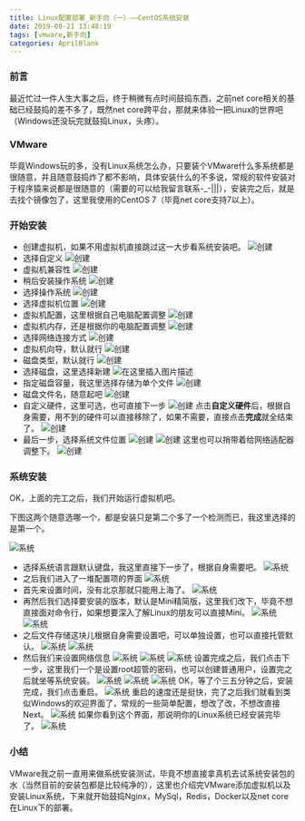 ```yaml
---
title: Linux配置部署_新手向（一）——CentOS系统安装
date: 2019-08-21 13:48:19
tags: [vmware,新手向]
categories: AprilBlank
---
```


### 前言
最近忙过一件人生大事之后，终于稍微有点时间鼓捣东西，之前net core相关的基础已经鼓捣的差不多了，既然net core跨平台，那就来体验一把Linux的世界吧（Windows还没玩完就鼓捣Linux，头疼）。

### VMware
毕竟Windows玩的多，没有Linux系统怎么办，只要装个VMware什么多系统都是很随意，并且随意鼓捣炸了都不影响，具体安装什么的不多说，常规的软件安装对于程序猿来说都是很随意的（需要的可以给我留言联系-_-|||），安装完之后，就是去找个镜像包了，这里我使用的CentOS 7（毕竟net core支持7以上）。

### 开始安装

- 创建虚拟机，如果不用虚拟机直接跳过这一大步看系统安装吧。
![创建](vmware-use-centos/1.png)
- 选择自定义
![创建](vmware-use-centos/2.png)
- 虚拟机兼容性
![创建](vmware-use-centos/3.png)
- 稍后安装操作系统
![创建](vmware-use-centos/4.png)
- 选择操作系统
![创建](vmware-use-centos/5.png)
- 选择虚拟机位置
![创建](vmware-use-centos/6.png)
- 虚拟机配置，这里根据自己电脑配置调整
![创建](vmware-use-centos/7.png)
- 虚拟机内存，还是根据你的电脑配置调整
![创建](vmware-use-centos/8.png)
- 选择网络连接方式
![创建](vmware-use-centos/9.png)
- 虚拟机向导，默认就行
![创建](vmware-use-centos/10.png)
- 磁盘类型，默认就行
![创建](vmware-use-centos/11.png)
- 选择磁盘，这里选择新建
![在这里插入图片描述](vmware-use-centos/12.png)
- 指定磁盘容量，我这里选择存储为单个文件
![创建](vmware-use-centos/13.png)
- 磁盘文件名，随意起吧
![创建](vmware-use-centos/14.png)
- 自定义硬件，这里可选，也可直接下一步
![创建](vmware-use-centos/15.png)
点击**自定义硬件**后，根据自身需要，用不到的硬件可以直接移除了，如果不需要，直接点击**完成**就全结束了。
![创建](vmware-use-centos/16.png)
- 最后一步，选择系统文件位置
![创建](vmware-use-centos/17.png)
![创建](vmware-use-centos/18.png)
这里也可以捎带着给网络适配器调整下。
![创建](vmware-use-centos/19.png)
### 系统安装
OK，上面的完工之后，我们开始运行虚拟机吧。

下图这两个随意选哪一个，都是安装只是第二个多了一个检测而已，我这里选择的是第一个。

![系统](vmware-use-centos/20.png)
- 选择系统语言跟默认键盘，我这里直接下一步了，根据自身需要吧。
![系统](vmware-use-centos/21.png)
- 之后我们进入了一堆配置项的界面
![系统](vmware-use-centos/22.png)
- 首先来设置时间，没有北京那就只能用上海了。
![系统](vmware-use-centos/23.png)
- 再然后我们选择要安装的版本，默认是Mini精简版，这里我们改下，毕竟不想直接面对命令行，如果想要深入了解Linux的朋友可以直接Mini。
![系统](vmware-use-centos/24.png)
![系统](vmware-use-centos/25.png)
- 之后文件存储这块儿根据自身需要设置吧，可以单独设置，也可以直接托管默认。
![系统](vmware-use-centos/26.png)
![系统](vmware-use-centos/27.png)
- 然后我们来设置网络信息
![系统](vmware-use-centos/28.png)
![系统](vmware-use-centos/29.png)
![系统](vmware-use-centos/30.png)
设置完成之后，我们点击下一步，这里我们一个是设置root超管的密码，也可以创建普通用户，设置完之后就坐等系统安装。
![系统](vmware-use-centos/31.png)
![系统](vmware-use-centos/32.png)
![系统](vmware-use-centos/33.png)
OK，等了个三五分钟之后，安装完成，我们点击重启。
![系统](vmware-use-centos/34.png)
重启的速度还是挺快，完了之后我们就看到类似Windows的欢迎界面了，常规的一些简单配置，想改了改，不想改直接Next。
![系统](vmware-use-centos/35.png)
如果你看到这个界面，那说明你的Linux系统已经安装完毕了。
![系统](vmware-use-centos/36.png)

### 小结
VMware我之前一直用来做系统安装测试，毕竟不想直接拿真机去试系统安装包的水（当然目前的安装包都是比较纯净的），这里也介绍完VMware添加虚拟机以及安装Linux系统，下来就开始鼓捣Nginx，MySql，Redis，Docker以及net core在Linux下的部署。